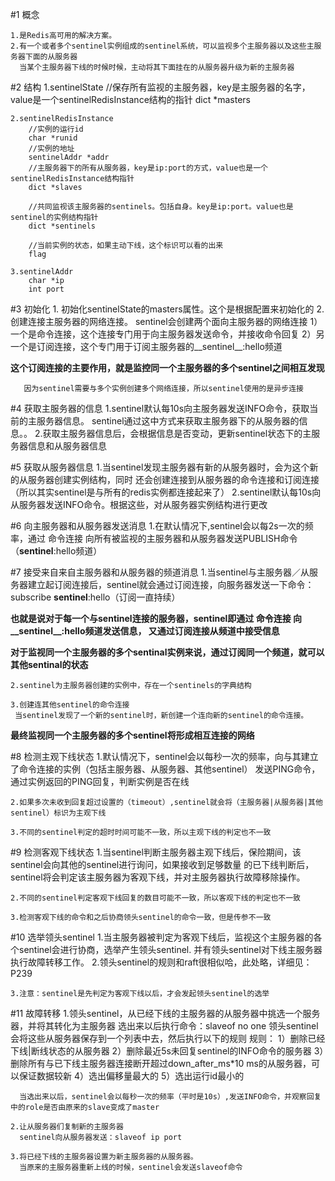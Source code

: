 #1 概念

    1.是Redis高可用的解决方案。
    2.有一个或者多个sentinel实例组成的sentinel系统，可以监视多个主服务器以及这些主服务器下面的从服务器
      当某个主服务器下线的时候时候，主动将其下面挂在的从服务器升级为新的主服务器
      
#2 结构
    1.sentinelState 
        //保存所有监视的主服务器，key是主服务器的名字，value是一个sentinelRedisInstance结构的指针
        dict *masters
         
    2.sentinelRedisInstance
        //实例的运行id
        char *runid 
        //实例的地址
        sentinelAddr *addr 
        //主服务器下的所有从服务器，key是ip:port的方式，value也是一个sentinelRedisInstance结构指针
        dict *slaves
        
        //共同监视该主服务器的sentinels。包括自身。key是ip:port。value也是sentinel的实例结构指针
        dict *sentinels
        
        //当前实例的状态，如果主动下线，这个标识可以看的出来
        flag
        
    3.sentinelAddr
        char *ip
        int port
        
#3 初始化
    1. 初始化sentinelState的masters属性。这个是根据配置来初始化的
    2. 创建连接主服务器的网络连接。
       sentinel会创建两个面向主服务器的网络连接
       1）一个是命令连接，这个连接专门用于向主服务器发送命令，并接收命令回复
       2）另一个是订阅连接，这个专门用于订阅主服务器的__sentinel__:hello频道
       
   **这个订阅连接的主要作用，就是监控同一个主服务器的多个sentinel之间相互发现**
       
       因为sentinel需要与多个实例创建多个网络连接，所以sentinel使用的是异步连接
       
#4 获取主服务器的信息
    1.sentinel默认每10s向主服务器发送INFO命令，获取当前的主服务器信息。
      sentinel通过这中方式来获取主服务器下的从服务器的信息。。
    2.获取主服务器信息后，会根据信息是否变动，更新sentinel状态下的主服务器信息和从服务器信息

#5 获取从服务器信息
    1.当sentinel发现主服务器有新的从服务器时，会为这个新的从服务器创建实例结构，同时
      还会创建连接到从服务器的命令连接和订阅连接（所以其实sentinel是与所有的redis实例都连接起来了）
    2.sentinel默认每10s向从服务器发送INFO命令。根据这些，对从服务器实例结构进行更改
    
#6 向主服务器和从服务器发送消息
    1.在默认情况下,sentinel会以每2s一次的频率，通过 命令连接 向所有被监视的主服务器和从服务器发送PUBLISH命令（__sentinel__:hello频道）
    
#7 接受来自来自主服务器和从服务器的频道消息
    1.当sentinel与主服务器／从服务器建立起订阅连接后，sentinel就会通过订阅连接，向服务器发送一下命令：
    subscribe __sentinel__:hello（订阅一直持续）
    
   **也就是说对于每一个与sentinel连接的服务器，sentinel即通过 命令连接 向__sentinel__:hello频道发送信息，
       又通过订阅连接从频道中接受信息**
       
   **对于监视同一个主服务器的多个sentinal实例来说，通过订阅同一个频道，就可以其他sentinal的状态**
   
    2.sentinel为主服务器创建的实例中，存在一个sentinels的字典结构
    
    3.创建连其他sentinel的命令连接
     当sentinel发现了一个新的sentinel时，新创建一个连向新的sentinel的命令连接。
   **最终监视同一个主服务器的多个sentinel将形成相互连接的网络**
   
#8 检测主观下线状态
    1.默认情况下，sentinel会以每秒一次的频率，向与其建立了命令连接的实例（包括主服务器、从服务器、其他sentinel）
      发送PING命令，通过实例返回的PING回复，判断实例是否在线
      
    2.如果多次未收到回复超过设置的（timeout）,sentinel就会将（主服务器|从服务器|其他sentinel）标识为主观下线
    
    3.不同的sentinel判定的超时时间可能不一致，所以主观下线的判定也不一致
    
#9 检测客观下线状态
    1.当sentinel判断主服务器主观下线后，保险期间，该sentinel会向其他的sentinel进行询问，如果接收到足够数量
      的已下线判断后，sentinel将会判定该主服务器为客观下线，并对主服务器执行故障移除操作。
      
    2.不同的sentinel判定客观下线回复的数目可能不一致，所以客观下线的判定也不一致
    
    3.检测客观下线的命令和之后协商领头sentinel的命令一致，但是传参不一致
    
#10 选举领头sentinel
    1.当主服务器被判定为客观下线后，监视这个主服务器的各个sentinel会进行协商，选举产生领头sentinel.
      并有领头sentinel对下线主服务器执行故障转移工作。
    2.领头sentinel的规则和raft很相似哈，此处略，详细见：P239
    
    3.注意：sentinel是先判定为客观下线以后，才会发起领头sentinel的选举
    
#11 故障转移
    1.领头sentinel，从已经下线的主服务器的从服务器中挑选一个服务器，并将其转化为主服务器
      选出来以后执行命令：slaveof no one
      领头sentinel会将这些从服务器保存到一个列表中去，然后执行以下的规则
      规则：
      1）删除已经下线|断线状态的从服务器
      2）删除最近5s未回复sentinel的INFO命令的服务器
      3）删除所有与已下线主服务器连接断开超过down_after_ms*10 ms的从服务器，可以保证数据较新
      4）选出偏移量最大的
      5）选出运行id最小的
      
      当选出来以后，sentinel会以每秒一次的频率（平时是10s）,发送INFO命令，并观察回复中的role是否由原来的slave变成了master
    
    2.让从服务器们复制新的主服务器
      sentinel向从服务器发送：slaveof ip port 
      
    3.将已经下线的主服务器设置为新主服务器的从服务器。
      当原来的主服务器重新上线的时候，sentinel会发送slaveof命令